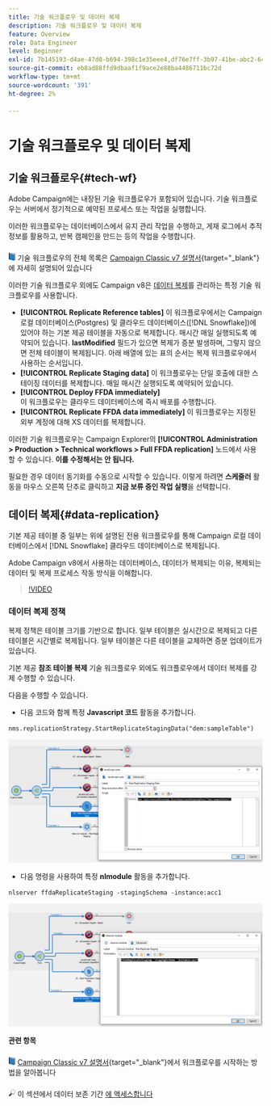 ```yaml
---
title: 기술 워크플로우 및 데이터 복제
description: 기술 워크플로우 및 데이터 복제
feature: Overview
role: Data Engineer
level: Beginner
exl-id: 7b145193-d4ae-47d0-b694-398c1e35eee4,df76e7ff-3b97-41be-abc2-640748680ff3
source-git-commit: eb8ad88ffd9dbaaf1f9ace2e88ba4486711bc72d
workflow-type: tm+mt
source-wordcount: '391'
ht-degree: 2%

---
```


# 기술 워크플로우 및 데이터 복제

## 기술 워크플로우{#tech-wf}

Adobe Campaign에는 내장된 기술 워크플로우가 포함되어 있습니다. 기술 워크플로우는 서버에서 정기적으로 예약된 프로세스 또는 작업을 실행합니다.

이러한 워크플로우는 데이터베이스에서 유지 관리 작업을 수행하고, 게재 로그에서 추적 정보를 활용하고, 반복 캠페인을 만드는 등의 작업을 수행합니다.

![](../assets/do-not-localize/book.png) 기술 워크플로우의 전체 목록은  [Campaign Classic v7 설명서](https://experienceleague.adobe.com/docs/campaign-classic/using/automating-with-workflows/advanced-management/about-technical-workflows.html){target=&quot;_blank&quot;}에 자세히 설명되어 있습니다


이러한 기술 워크플로우 외에도 Campaign v8은 [데이터 복제](#data-replication)를 관리하는 특정 기술 워크플로우를 사용합니다.

* **[!UICONTROL Replicate Reference tables]**
이 워크플로우에서는 Campaign 로컬 데이터베이스(Postgres) 및 클라우드 데이터베이스([!DNL Snowflake])에 있어야 하는 기본 제공 테이블을 자동으로 복제합니다. 매시간 매일 실행되도록 예약되어 있습니다. **lastModified** 필드가 있으면 복제가 증분 발생하며, 그렇지 않으면 전체 테이블이 복제됩니다. 아래 배열에 있는 표의 순서는 복제 워크플로우에서 사용하는 순서입니다.
* **[!UICONTROL Replicate Staging data]**
이 워크플로우는 단일 호출에 대한 스테이징 데이터를 복제합니다. 매일 매시간 실행되도록 예약되어 있습니다.
* **[!UICONTROL Deploy FFDA immediately]**\
   이 워크플로우는 클라우드 데이터베이스에 즉시 배포를 수행합니다.
* **[!UICONTROL Replicate FFDA data immediately]**
이 워크플로우는 지정된 외부 계정에 대해 XS 데이터를 복제합니다.

이러한 기술 워크플로우는 Campaign Explorer의 **[!UICONTROL Administration > Production > Technical workflows > Full FFDA replication]** 노드에서 사용할 수 있습니다. **이를 수정해서는 안 됩니다.**

필요한 경우 데이터 동기화를 수동으로 시작할 수 있습니다. 이렇게 하려면 **스케줄러** 활동을 마우스 오른쪽 단추로 클릭하고 **지금 보류 중인 작업 실행**&#x200B;을 선택합니다.

## 데이터 복제{#data-replication}

기본 제공 테이블 중 일부는 위에 설명된 전용 워크플로우를 통해 Campaign 로컬 데이터베이스에서 [!DNL Snowflake] 클라우드 데이터베이스로 복제됩니다.

Adobe Campaign v8에서 사용하는 데이터베이스, 데이터가 복제되는 이유, 복제되는 데이터 및 복제 프로세스 작동 방식을 이해합니다.

>[!VIDEO](https://video.tv.adobe.com/v/334460?quality=12)


### 데이터 복제 정책

복제 정책은 테이블 크기를 기반으로 합니다. 일부 테이블은 실시간으로 복제되고 다른 테이블은 시간별로 복제됩니다. 일부 테이블은 다른 테이블을 교체하면 증분 업데이트가 있습니다.

기본 제공 **참조 테이블 복제** 기술 워크플로우 외에도 워크플로우에서 데이터 복제를 강제 수행할 수 있습니다.

다음을 수행할 수 있습니다.

* 다음 코드와 함께 특정 **Javascript 코드** 활동을 추가합니다.

```
nms.replicationStrategy.StartReplicateStagingData("dem:sampleTable")
```

![](assets/jscode.png)


* 다음 명령을 사용하여 특정 **nlmodule** 활동을 추가합니다.

```
nlserver ffdaReplicateStaging -stagingSchema -instance:acc1
```

![](assets/nlmodule.png)



**관련 항목**

![](../assets/do-not-localize/book.png)  [Campaign Classic v7 설명서](https://experienceleague.adobe.com/docs/campaign-classic/using/automating-with-workflows/introduction/about-workflows.html?lang=en#automating-with-workflows){target=&quot;_blank&quot;}에서 워크플로우를 시작하는 방법을 알아봅니다

![](../assets/do-not-localize/glass.png) 이 섹션에서 데이터 보존 기간 [에 액세스합니다](../dev/datamodel-best-practices.md#data-retention)
